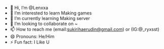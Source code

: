 - 👋 Hi, I’m @Lenxxa
- 👀 I’m interested to learn Making games
- 🌱 I’m currently learning Making server
- 💞️ I’m looking to collaborate on ~
- 📫 How to reach me (email:sukirihaerudin@gmail.com) or (IG:@_ryxsst)
- 😄 Pronouns: He/Him
- ⚡ Fun fact: I Like U

<!---
Lenxxa/Lenxxa is a ✨ special ✨ repository because its `README.md` (this file) appears on your GitHub profile.
You can click the Preview link to take a look at your changes.
--->
